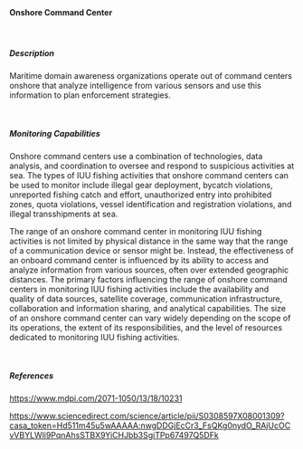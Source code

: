 <br>

#### **Onshore Command Center**

<br>

##### **Description**

Maritime domain awareness organizations operate out of command centers onshore that analyze intelligence from various sensors and use this information to plan enforcement strategies. 

<br>

##### **Monitoring Capabilities**

Onshore command centers use a combination of technologies, data analysis, and coordination to oversee and respond to suspicious activities at sea. The types of IUU fishing activities that onshore command centers can be used to monitor include illegal gear deployment, bycatch violations, unreported fishing catch and effort, unauthorized entry into prohibited zones, quota violations, vessel identification and registration violations, and illegal transshipments at sea. 

The range of an onshore command center in monitoring IUU fishing activities is not limited by physical distance in the same way that the range of a communication device or sensor might be. Instead, the effectiveness of an onboard command center is influenced by its ability to access and analyze information from various sources, often over extended geographic distances. The primary factors influencing the range of onshore command centers in monitoring IUU fishing activities include the availability and quality of data sources, satellite coverage, communication infrastructure, collaboration and information sharing, and analytical capabilities. The size of an onshore command center can vary widely depending on the scope of its operations, the extent of its responsibilities, and the level of resources dedicated to monitoring IUU fishing activities.


<br>

##### *References*
https://www.mdpi.com/2071-1050/13/18/10231

https://www.sciencedirect.com/science/article/pii/S0308597X08001309?casa_token=Hd511m45u5wAAAAA:nwgDDGjEcCr3_FsQKg0nydO_RAjUcOCvVBYLWli9PqnAhsSTBX9YiCHJbb3SgiTPp67497Q5DFk 


